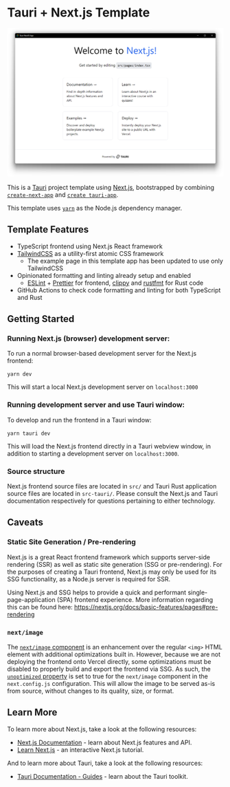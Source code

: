 # Tauri + Next.js Template

![Tauri window screenshot](public/template_screenshot.png)

This is a [Tauri](https://tauri.app/) project template using [Next.js](https://nextjs.org/),
bootstrapped by combining [`create-next-app`](https://github.com/vercel/next.js/tree/canary/packages/create-next-app)
and [`create tauri-app`](https://tauri.app/v1/guides/getting-started/setup).

This template uses [`yarn`](https://classic.yarnpkg.com/) as the Node.js dependency
manager.

## Template Features

- TypeScript frontend using Next.js React framework
- [TailwindCSS](https://tailwindcss.com/) as a utility-first atomic CSS framework
  - The example page in this template app has been updated to use only TailwindCSS
- Opinionated formatting and linting already setup and enabled
  - [ESLint](https://eslint.org/) + [Prettier](https://prettier.io/) for frontend,
    [clippy](https://github.com/rust-lang/rust-clippy) and
    [rustfmt](https://github.com/rust-lang/rustfmt) for Rust code
- GitHub Actions to check code formatting and linting for both TypeScript and Rust

## Getting Started

### Running Next.js (browser) development server:

To run a normal browser-based development server for the Next.js frontend:

```shell
yarn dev
```

This will start a local Next.js development server on `localhost:3000`

### Running development server and use Tauri window:

To develop and run the frontend in a Tauri window:

```shell
yarn tauri dev
```

This will load the Next.js frontend directly in a Tauri webview window, in addition to
starting a development server on `localhost:3000`.

### Source structure

Next.js frontend source files are located in `src/` and Tauri Rust application source
files are located in `src-tauri/`. Please consult the Next.js and Tauri documentation
respectively for questions pertaining to either technology.

## Caveats

### Static Site Generation / Pre-rendering

Next.js is a great React frontend framework which supports server-side rendering (SSR)
as well as static site generation (SSG or pre-rendering). For the purposes of creating a
Tauri frontend, Next.js may only be used for its SSG functionality, as a Node.js server
is required for SSR.

Using Next.js and SSG helps to provide a quick and performant single-page-application
(SPA) frontend experience. More information regarding this can be found here:
https://nextjs.org/docs/basic-features/pages#pre-rendering

### `next/image`

The [`next/image` component](https://nextjs.org/docs/basic-features/image-optimization)
is an enhancement over the regular `<img>` HTML element with additional optimizations
built in. However, because we are not deploying the frontend onto Vercel directly, some
optimizations must be disabled to properly build and export the frontend via SSG.
As such, the
[`unoptimized` property](https://nextjs.org/docs/api-reference/next/image#unoptimized)
is set to true for the `next/image` component in the `next.config.js` configuration.
This will allow the image to be served as-is from source, without
changes to its quality, size, or format.

## Learn More

To learn more about Next.js, take a look at the following resources:

- [Next.js Documentation](https://nextjs.org/docs) - learn about Next.js features and
  API.
- [Learn Next.js](https://nextjs.org/learn) - an interactive Next.js tutorial.

And to learn more about Tauri, take a look at the following resources:

- [Tauri Documentation - Guides](https://tauri.app/v1/guides/) - learn about the Tauri
  toolkit.
